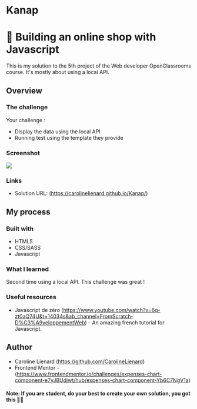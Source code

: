 # Kanap
# 🛒 Building an online shop with Javascript

This is my solution to the 5th project of the Web developer OpenClassrooms course. It's mostly about using a local API.

## Overview

### The challenge

Your challenge :

- Display the data using the local API
- Running test using the template they provide

### Screenshot

![](./images/project.png)


### Links

- Solution URL: (https://carolinelienard.github.io/Kanap/)

## My process

### Built with

- HTML5
- CSS/SASS
- Javascript

### What I learned

Second time using a local API. This challenge was great !


### Useful resources

- Javascript de zéro (https://www.youtube.com/watch?v=6q-zt0aQ74U&t=14034s&ab_channel=FromScratch-D%C3%A9veloppementWeb) - An amazing french tutorial for Javascript.


## Author

- Caroline Lienard (https://github.com/CarolineLienard)
- Frontend Mentor - (https://www.frontendmentor.io/challenges/expenses-chart-component-e7yJBUdjwt/hub/expenses-chart-component-Yb6C7NgV1a)

#### Note: If you are student, do your best to create your own solution, you got this 👍🏻
